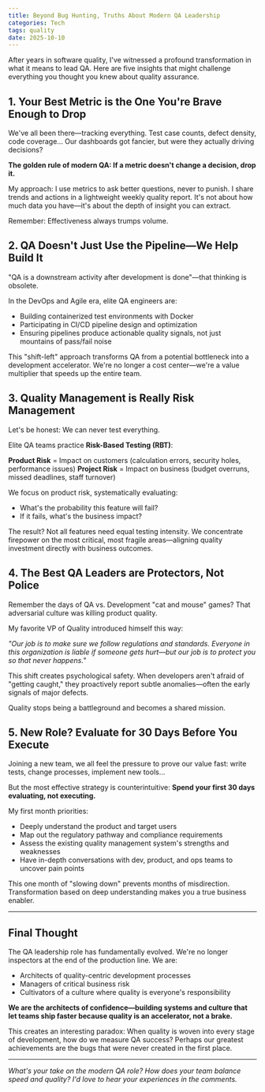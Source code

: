 ```yaml
---
title: Beyond Bug Hunting, Truths About Modern QA Leadership
categories: Tech
tags: quality
date: 2025-10-10
---
```


After years in software quality, I've witnessed a profound transformation in what it means to lead QA. Here are five insights that might challenge everything you thought you knew about quality assurance.

## 1. Your Best Metric is the One You're Brave Enough to Drop

We've all been there—tracking everything. Test case counts, defect density, code coverage... Our dashboards got fancier, but were they actually driving decisions?

**The golden rule of modern QA: If a metric doesn't change a decision, drop it.**

My approach: I use metrics to ask better questions, never to punish. I share trends and actions in a lightweight weekly quality report. It's not about how much data you have—it's about the depth of insight you can extract.

Remember: Effectiveness always trumps volume.

## 2. QA Doesn't Just Use the Pipeline—We Help Build It

"QA is a downstream activity after development is done"—that thinking is obsolete.

In the DevOps and Agile era, elite QA engineers are:
- Building containerized test environments with Docker
- Participating in CI/CD pipeline design and optimization
- Ensuring pipelines produce actionable quality signals, not just mountains of pass/fail noise

This "shift-left" approach transforms QA from a potential bottleneck into a development accelerator. We're no longer a cost center—we're a value multiplier that speeds up the entire team.

## 3. Quality Management is Really Risk Management

Let's be honest: We can never test everything.

Elite QA teams practice **Risk-Based Testing (RBT)**:

**Product Risk** = Impact on customers (calculation errors, security holes, performance issues)
**Project Risk** = Impact on business (budget overruns, missed deadlines, staff turnover)

We focus on product risk, systematically evaluating:
- What's the probability this feature will fail?
- If it fails, what's the business impact?

The result? Not all features need equal testing intensity. We concentrate firepower on the most critical, most fragile areas—aligning quality investment directly with business outcomes.

## 4. The Best QA Leaders are Protectors, Not Police

Remember the days of QA vs. Development "cat and mouse" games? That adversarial culture was killing product quality.

My favorite VP of Quality introduced himself this way:

*"Our job is to make sure we follow regulations and standards. Everyone in this organization is liable if someone gets hurt—but our job is to protect you so that never happens."*

This shift creates psychological safety. When developers aren't afraid of "getting caught," they proactively report subtle anomalies—often the early signals of major defects.

Quality stops being a battleground and becomes a shared mission.

## 5. New Role? Evaluate for 30 Days Before You Execute

Joining a new team, we all feel the pressure to prove our value fast: write tests, change processes, implement new tools...

But the most effective strategy is counterintuitive: **Spend your first 30 days evaluating, not executing.**

My first month priorities:
- Deeply understand the product and target users
- Map out the regulatory pathway and compliance requirements
- Assess the existing quality management system's strengths and weaknesses
- Have in-depth conversations with dev, product, and ops teams to uncover pain points

This one month of "slowing down" prevents months of misdirection. Transformation based on deep understanding makes you a true business enabler.

---

## Final Thought

The QA leadership role has fundamentally evolved. We're no longer inspectors at the end of the production line. We are:
- Architects of quality-centric development processes
- Managers of critical business risk
- Cultivators of a culture where quality is everyone's responsibility

**We are the architects of confidence—building systems and culture that let teams ship faster because quality is an accelerator, not a brake.**

This creates an interesting paradox: When quality is woven into every stage of development, how do we measure QA success? Perhaps our greatest achievements are the bugs that were never created in the first place.

---

*What's your take on the modern QA role? How does your team balance speed and quality? I'd love to hear your experiences in the comments.*
